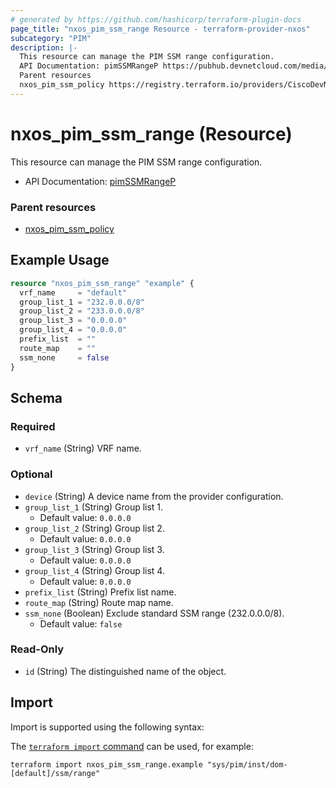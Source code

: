 ```yaml
---
# generated by https://github.com/hashicorp/terraform-plugin-docs
page_title: "nxos_pim_ssm_range Resource - terraform-provider-nxos"
subcategory: "PIM"
description: |-
  This resource can manage the PIM SSM range configuration.
  API Documentation: pimSSMRangeP https://pubhub.devnetcloud.com/media/dme-docs-10-2-2/docs/Layer%203/pim:SSMRangeP/
  Parent resources
  nxos_pim_ssm_policy https://registry.terraform.io/providers/CiscoDevNet/nxos/latest/docs/resources/pim_ssm_policy
---
```


# nxos_pim_ssm_range (Resource)

This resource can manage the PIM SSM range configuration.

- API Documentation: [pimSSMRangeP](https://pubhub.devnetcloud.com/media/dme-docs-10-2-2/docs/Layer%203/pim:SSMRangeP/)

### Parent resources

- [nxos_pim_ssm_policy](https://registry.terraform.io/providers/CiscoDevNet/nxos/latest/docs/resources/pim_ssm_policy)

## Example Usage

```terraform
resource "nxos_pim_ssm_range" "example" {
  vrf_name     = "default"
  group_list_1 = "232.0.0.0/8"
  group_list_2 = "233.0.0.0/8"
  group_list_3 = "0.0.0.0"
  group_list_4 = "0.0.0.0"
  prefix_list  = ""
  route_map    = ""
  ssm_none     = false
}
```

<!-- schema generated by tfplugindocs -->
## Schema

### Required

- `vrf_name` (String) VRF name.

### Optional

- `device` (String) A device name from the provider configuration.
- `group_list_1` (String) Group list 1.
  - Default value: `0.0.0.0`
- `group_list_2` (String) Group list 2.
  - Default value: `0.0.0.0`
- `group_list_3` (String) Group list 3.
  - Default value: `0.0.0.0`
- `group_list_4` (String) Group list 4.
  - Default value: `0.0.0.0`
- `prefix_list` (String) Prefix list name.
- `route_map` (String) Route map name.
- `ssm_none` (Boolean) Exclude standard SSM range (232.0.0.0/8).
  - Default value: `false`

### Read-Only

- `id` (String) The distinguished name of the object.

## Import

Import is supported using the following syntax:

The [`terraform import` command](https://developer.hashicorp.com/terraform/cli/commands/import) can be used, for example:

```shell
terraform import nxos_pim_ssm_range.example "sys/pim/inst/dom-[default]/ssm/range"
```
